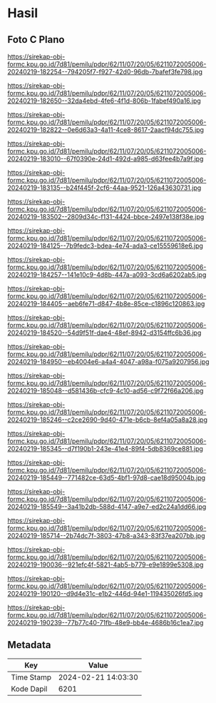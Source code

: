 # Hasil

## Foto C Plano

https://sirekap-obj-formc.kpu.go.id/7d81/pemilu/pdpr/62/11/07/20/05/6211072005006-20240219-182254--794205f7-f927-42d0-96db-7bafef3fe798.jpg

https://sirekap-obj-formc.kpu.go.id/7d81/pemilu/pdpr/62/11/07/20/05/6211072005006-20240219-182650--32da4ebd-4fe6-4f1d-806b-1fabef490a16.jpg

https://sirekap-obj-formc.kpu.go.id/7d81/pemilu/pdpr/62/11/07/20/05/6211072005006-20240219-182822--0e6d63a3-4a11-4ce8-8617-2aacf94dc755.jpg

https://sirekap-obj-formc.kpu.go.id/7d81/pemilu/pdpr/62/11/07/20/05/6211072005006-20240219-183010--67f0390e-24d1-492d-a985-d63fee4b7a9f.jpg

https://sirekap-obj-formc.kpu.go.id/7d81/pemilu/pdpr/62/11/07/20/05/6211072005006-20240219-183135--b24f445f-2cf6-44aa-9521-126a43630731.jpg

https://sirekap-obj-formc.kpu.go.id/7d81/pemilu/pdpr/62/11/07/20/05/6211072005006-20240219-183502--2809d34c-f131-4424-bbce-2497e138f38e.jpg

https://sirekap-obj-formc.kpu.go.id/7d81/pemilu/pdpr/62/11/07/20/05/6211072005006-20240219-184125--7b9fedc3-bdea-4e74-ada3-ce15559618e6.jpg

https://sirekap-obj-formc.kpu.go.id/7d81/pemilu/pdpr/62/11/07/20/05/6211072005006-20240219-184257--141e10c9-4d8b-447a-a093-3cd6a6202ab5.jpg

https://sirekap-obj-formc.kpu.go.id/7d81/pemilu/pdpr/62/11/07/20/05/6211072005006-20240219-184405--aeb6fe71-d847-4b8e-85ce-c1896c120863.jpg

https://sirekap-obj-formc.kpu.go.id/7d81/pemilu/pdpr/62/11/07/20/05/6211072005006-20240219-184520--54d9f51f-dae4-48ef-8942-d3154ffc6b36.jpg

https://sirekap-obj-formc.kpu.go.id/7d81/pemilu/pdpr/62/11/07/20/05/6211072005006-20240219-184950--eb4004e6-a4a4-4047-a98a-f075a9207956.jpg

https://sirekap-obj-formc.kpu.go.id/7d81/pemilu/pdpr/62/11/07/20/05/6211072005006-20240219-185048--d581436b-cfc9-4c10-ad56-c9f72f66a206.jpg

https://sirekap-obj-formc.kpu.go.id/7d81/pemilu/pdpr/62/11/07/20/05/6211072005006-20240219-185246--c2ce2690-9d40-471e-b6cb-8ef4a05a8a28.jpg

https://sirekap-obj-formc.kpu.go.id/7d81/pemilu/pdpr/62/11/07/20/05/6211072005006-20240219-185345--d7f190b1-243e-41e4-89f4-5db8369ce881.jpg

https://sirekap-obj-formc.kpu.go.id/7d81/pemilu/pdpr/62/11/07/20/05/6211072005006-20240219-185449--771482ce-63d5-4bf1-97d8-cae18d95004b.jpg

https://sirekap-obj-formc.kpu.go.id/7d81/pemilu/pdpr/62/11/07/20/05/6211072005006-20240219-185549--3a41b2db-588d-4147-a9e7-ed2c24a1dd66.jpg

https://sirekap-obj-formc.kpu.go.id/7d81/pemilu/pdpr/62/11/07/20/05/6211072005006-20240219-185714--2b74dc7f-3803-47b8-a343-83f37ea207bb.jpg

https://sirekap-obj-formc.kpu.go.id/7d81/pemilu/pdpr/62/11/07/20/05/6211072005006-20240219-190036--921efc4f-5821-4ab5-b779-e9e1899e5308.jpg

https://sirekap-obj-formc.kpu.go.id/7d81/pemilu/pdpr/62/11/07/20/05/6211072005006-20240219-190120--d9d4e31c-e1b2-446d-94e1-119435026fd5.jpg

https://sirekap-obj-formc.kpu.go.id/7d81/pemilu/pdpr/62/11/07/20/05/6211072005006-20240219-190239--77b77c40-71fb-48e9-bb4e-4686b16c1ea7.jpg


## Metadata

| Key        | Value               |
| ---------- | ------------------- |
| Time Stamp | 2024-02-21 14:03:30 |
| Kode Dapil | 6201                |



